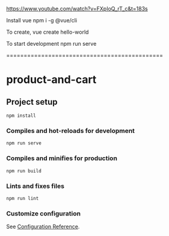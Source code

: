 https://www.youtube.com/watch?v=FXpIoQ_rT_c&t=183s

Install vue
  npm i -g @vue/cli

To create,
  vue create hello-world

To start development
  npm run serve





=============================================
# product-and-cart

## Project setup
```
npm install
```

### Compiles and hot-reloads for development
```
npm run serve
```

### Compiles and minifies for production
```
npm run build
```

### Lints and fixes files
```
npm run lint
```

### Customize configuration
See [Configuration Reference](https://cli.vuejs.org/config/).
